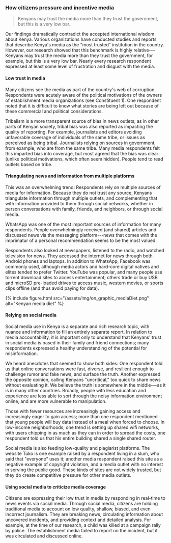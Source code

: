 ### How citizens pressure and incentive media

<blockquote class="floatLeft">
  <p>Kenyans may trust the media more than they trust the government, but this is a very low bar.</p>
</blockquote>

Our findings dramatically contradict the accepted international wisdom about Kenya. Various organizations have conducted studies and reports that describe Kenya's media as the "most trusted" institution in the country. However, our research showed that this benchmark is highly relative---Kenyans may trust the media more than they trust the government, for example, but this is a very low bar. Nearly every research respondent expressed at least some level of frustration and disgust with the media.

#### Low trust in media

Many citizens see the media as part of the country's web of corruption. Respondents were acutely aware of the political motivations of the owners of establishment media organizations (see Constituent 1). One respondent noted that it is difficult to know what stories are being left out because of these commercial and political considerations.

Tribalism is a more transparent source of bias in news outlets; as in other parts of Kenyan society, tribal bias was also reported as impacting the quality of reporting. For example, journalists and editors avoiding unfavorable coverage of individuals of the same tribe, or issues as perceived as being tribal. Journalists relying on sources in government, from example, who are from the same tribe. Many media respondents felt this imparted bias into coverage, but most agreed that the bias was clear (unlike political motivations, which often seem hidden). People tend to read outlets based on tribe.

#### Triangulating news and information from multiple platforms

This was an overwhelming trend: Respondents rely on multiple sources of media for information. Because they do not trust any source, Kenyans triangulate information through multiple outlets, and complementing that with information provided to them through social networks, whether in person conversations with family, friends, and neighbors, or through social media.

WhatsApp was one of the most important sources of information for many respondents. People overwhelmingly received (and shared) articles and discussed news via the messaging platform---news that comes with the imprimatur of a personal recommendation seems to be the most valued.

Respondents also looked at newspapers, listened to the radio, and watched television for news. They accessed the internet for news through both Android phones and laptops. In addition to WhatsApp, Facebook was commonly used, although media actors and hard-core digital natives and elites tended to prefer Twitter. YouTube was popular, and many people use torrent download sites to access entertainment; others trade or buy USB and microSD pre-loaded drives to access music, western movies, or sports clips offline (and thus avoid paying for data).

{% include figure.html src="/assets/img/on_graphic_mediaDiet.png" alt="Kenyan media diet" %}

#### Relying on social media

Social media use in Kenya is a separate and rich research topic, with nuance and information to fill an entirely separate report. In relation to media accountability, it is important only to understand that Kenyans' trust in social media is based in their family and friend connections; many respondents expressed a healthy understanding of the potential for misinformation.

We heard anecdotes that seemed to show both sides: One respondent told us that online conversations were fast, diverse, and resilient enough to challenge rumor and fake news, and surface the truth. Another expressed the opposite opinion, calling Kenyans "uncritical," too quick to share news without evaluating it. We believe the truth is somewhere in the middle---as it is in many other countries. Broadly, people with less education and experience are less able to sort through the noisy information environment online, and are more vulnerable to manipulation.

Those with fewer resources are increasingly gaining access and increasingly eager to gain access; more than one respondent mentioned that young people will buy data instead of a meal when forced to choose. In low-income neighborhoods, one trend is setting up shared wifi networks, with users chipping in as much as they can in order to spread the costs, one respondent told us that his entire building shared a single shared router.

Social media is also feeding low-quality and plagiarist platforms. The website Tuko is one example raised by a respondent living in a slum, who said that "everyone" uses it; another media respondent raised this site as a negative example of copyright violation, and a media outlet with no interest in serving the public good. These kinds of sites are not widely trusted, but they do create competitive pressure for other media outlets.

#### Using social media to criticize media coverage

Citizens are expressing their low trust in media by responding in real-time to news events via social media.  Through social media, citizens are holding traditional media to account on low quality, shallow, biased, and even incorrect journalism. They are breaking news, circulating information about uncovered incidents, and providing context and detailed analysis. For example, at the time of our research, a child was killed at a campaign rally by police. The establishment media failed to report on the incident, but it was circulated and discussed online.
